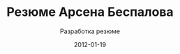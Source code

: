 ---
title: Резюме Арсена Беспалова
subtitle: Разработка резюме
layout: default
modal-id: 9
date: 2012-01-19
img: cv.png
thumbnail: cv-thumbnail.png
alt: image-alt
project-date: Январь 2012
client: Арсен Беспалов
category: Разработка резюме
description: Хотелось быть в теме, и было разработано резюме в Интернет-версии. Не достаточно иметь резюме на каком-то сайте или в формате PDF или Word. Вот это резюме сделано в 2010, а выложено в 2012, не знаю уж, чего так долго ждали.

---